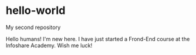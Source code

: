 # hello-world
My second repository

Hello humans!
I'm new here. I have just started a Frond-End course at the Infoshare Academy. Wish me luck!

